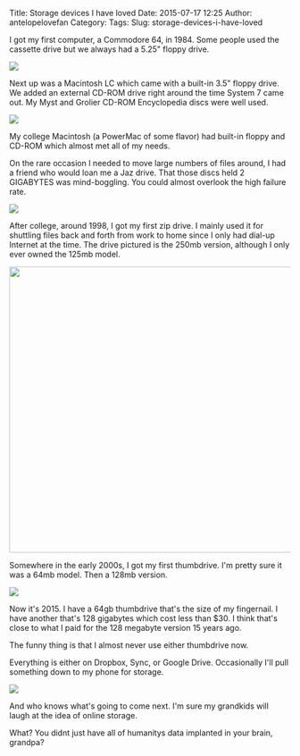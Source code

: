 Title: Storage devices I have loved
Date: 2015-07-17 12:25
Author: antelopelovefan
Category: 
Tags: 
Slug: storage-devices-i-have-loved

I got my first computer, a Commodore 64, in 1984. Some people used the cassette drive but we always had a 5.25" floppy drive.

<img src="https://d262ilb51hltx0.cloudfront.net/max/800/1*lpQ9g6GNUK-nT6f6VouMgg.jpeg" />

Next up was a Macintosh LC which came with a built-in 3.5" floppy drive. We added an external CD-ROM drive right around the time System 7 came out. My Myst and Grolier CD-ROM Encyclopedia discs were well used.

<img src="https://d262ilb51hltx0.cloudfront.net/max/800/1*6aspAb6s3tKBlczad_7U1g.jpeg" />

My college Macintosh (a PowerMac of some flavor) had built-in floppy and CD-ROM which almost met all of my needs.

On the rare occasion I needed to move large numbers of files around, I had a friend who would loan me a Jaz drive. That those discs held 2 GIGABYTES was mind-boggling. You could almost overlook the high failure rate.

<img src="https://d262ilb51hltx0.cloudfront.net/max/800/1*iV_s8X6V_cGG9qO9GQ_7-g.jpeg" />

After college, around 1998, I got my first zip drive. I mainly used it for shuttling files back and forth from work to home since I only had dial-up Internet at the time. The drive pictured is the 250mb version, although I only ever owned the 125mb model.

<img src="https://d262ilb51hltx0.cloudfront.net/max/1280/1*Hgah1NqtLhQREwsB0I7b3g.jpeg" width="512" />

Somewhere in the early 2000s, I got my first thumbdrive. I'm pretty sure it was a 64mb model. Then a 128mb version.

<img src="https://d262ilb51hltx0.cloudfront.net/max/800/1*mXHdjZCNmsNF2wpHyj658A.jpeg" />

Now it's 2015. I have a 64gb thumbdrive that's the size of my fingernail. I have another that's 128 gigabytes which cost less than $30. I think that's close to what I paid for the 128 megabyte version 15 years ago.

The funny thing is that I almost never use either thumbdrive now.

Everything is either on Dropbox, Sync, or Google Drive. Occasionally I'll pull something down to my phone for storage.

<img src="https://d262ilb51hltx0.cloudfront.net/max/800/1*JhRMGa3XFh61j7Zlsqz7UA.png" />

And who knows what's going to come next. I'm sure my grandkids will laugh at the idea of online storage.

What? You didnt just have all of humanitys data implanted in your brain, grandpa?

